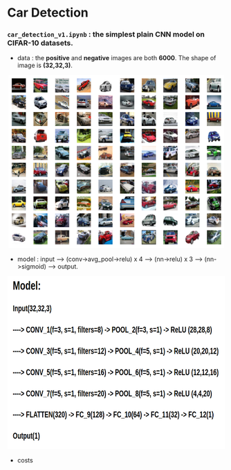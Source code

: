 # Car Detection

### `car_detection_v1.ipynb` : the simplest plain **CNN** model on **CIFAR-10 datasets**.

* data : the **positive** and **negative** images are both **6000**. The shape of image is **(32,32,3)**.

<div align="center">
  <img src="images/CIFAR_cars.png" height="400" width="500"><br>             
</div>

* model : input --> (conv->avg_pool->relu) x 4 --> (nn->relu) x 3 --> (nn->sigmoid) --> output.

<div align="center">
  <img src="images/model.png" height="400" width="700"><br>             
</div>

* costs
